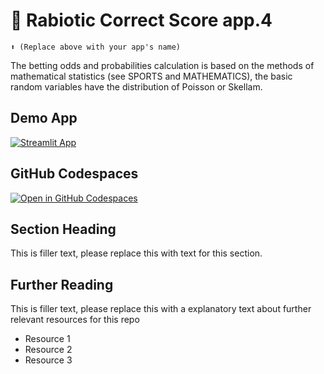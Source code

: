 # 🤖 Rabiotic Correct Score app.4
```
⬆️ (Replace above with your app's name)
```

The betting odds and probabilities calculation is based on the methods of mathematical statistics (see SPORTS and MATHEMATICS), the basic random variables have the distribution of Poisson or Skellam.

## Demo App

[![Streamlit App](https://static.streamlit.io/badges/streamlit_badge_black_white.svg)](https://correctscoreapp4-kit.streamlit.app/)

## GitHub Codespaces

[![Open in GitHub Codespaces](https://github.com/codespaces/badge.svg)](https://codespaces.new/streamlit/app-starter-kit?quickstart=1)

## Section Heading

This is filler text, please replace this with text for this section.

## Further Reading

This is filler text, please replace this with a explanatory text about further relevant resources for this repo
- Resource 1
- Resource 2
- Resource 3
